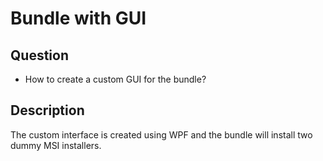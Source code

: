 # Bundle with GUI

## Question

- How to create a custom GUI for the bundle?

## Description

The custom interface is created using WPF and the bundle will install two dummy MSI installers.
